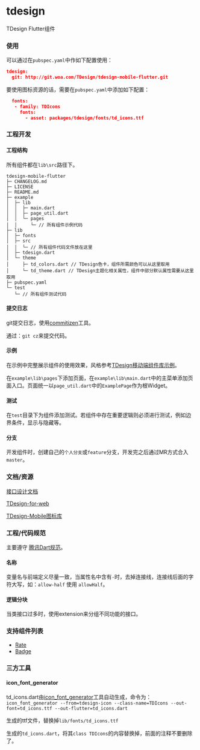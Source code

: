 # tdesign

TDesign Flutter组件

### 使用

可以通过在`pubspec.yaml`中作如下配置使用：

``` json
tdesign:
  git: http://git.woa.com/TDesign/tdesign-mobile-flutter.git
```

要使用图标资源的话，需要在`pubspec.yaml`中添加如下配置：

``` json
  fonts:
   - family: TDIcons
     fonts:
       - asset: packages/tdesign/fonts/td_icons.ttf
```



### 工程开发

#### 工程结构

所有组件都在`lib\src`路径下。

```
tdesign-mobile-flutter
├─ CHANGELOG.md
├─ LICENSE
├─ README.md
├─ example
│  ├─ lib
│  │  ├─ main.dart
│  │  ├─ page_util.dart
│  │  └─ pages
│  │     └─ // 所有组件示例代码
├─ lib
│  ├─ fonts
│  ├─ src
│  │  └─ // 所有组件代码文件放在这里
│  ├─ tdesign.dart
│  └─ theme
│     ├─ td_colors.dart // TDesign色卡，组件所需颜色可以从这里取用
│     └─ td_theme.dart // TDesign主题化相关属性，组件中部分默认属性需要从这里取用
├─ pubspec.yaml
└─ test
   └─ // 所有组件测试代码

```


#### 提交日志

git提交日志，使用[commitizen](https://github.com/commitizen/cz-cli)工具。

通过：`git cz`来提交代码。


#### 示例

在示例中完整展示组件的使用效果，风格参考[TDesign移动端组件库示例](http://tdesign.woa.com/vue-mobile/components/badge)。

在`example\lib\pages`下添加页面，在`example\lib\main.dart`中的主菜单添加页面入口。页面统一以`page_util.dart`中的`ExamplePage`作为根Widget。


#### 测试

在`test`目录下为组件添加测试。若组件中存在重要逻辑则必须进行测试，例如边界条件，显示与隐藏等。


#### 分支

开发组件时，创建自己的`个人分支`或`feature`分支，开发完之后通过MR方式合入`master`。



### 文档/资源

[接口设计文档](https://docs.qq.com/sheet/DWmViVlNvU3p2VHZs?tab=6mdwpj)

[TDesign-for-web](https://www.figma.com/file/UghlEiQXZogyPvx1XDMMyx/TDesign-for-web?node-id=729%3A9)

[TDesign-Mobile图标库](http://bkicon.oa.com/resource/project/95/detail)



### 工程/代码规范

主要遵守 [腾讯Dart规范](https://git.code.oa.com/standards/dart)。

#### 名称

变量名与前端定义尽量一致，当属性名中含有`-`时，去掉连接线，连接线后面的字符大写，如：`allow-half` 使用 `allowHalf`。

#### 逻辑分块

当类接口过多时，使用extension来分组不同功能的接口。





### 支持组件列表

- [Rate](http://tdesign.woa.com/vue-mobile/components/rate)
- [Badge](http://tdesign.woa.com/vue-mobile/components/badge)



### 三方工具

#### icon_font_generator

td_icons.dart由[icon_font_generator](https://pub.dev/packages/icon_font_generator)工具自动生成，命令为：`icon_font_generator --from=tdesign-icon --class-name=TDIcons --out-font=td_icons.ttf --out-flutter=td_icons.dart`

生成的ttf文件，替换掉`lib/fonts/td_icons.ttf`

生成的`td_icons.dart`，将其`class TDIcons`的内容替换掉，前面的注释不要删除了。